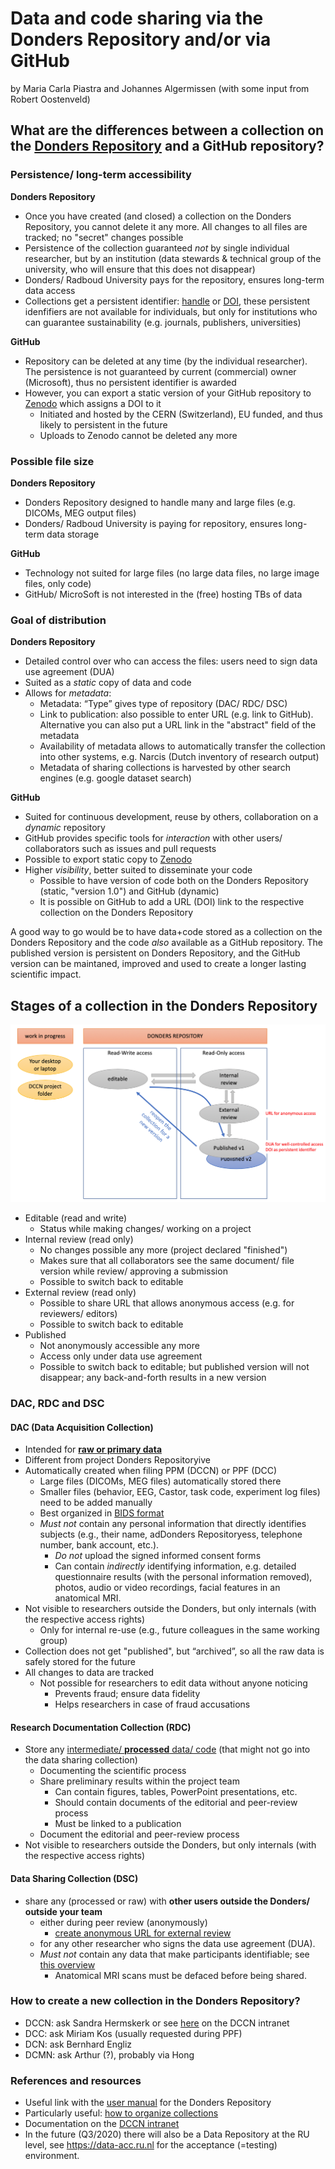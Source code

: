 # Data and code sharing via the Donders Repository and/or via GitHub

by Maria Carla Piastra and Johannes Algermissen (with some input from Robert Oostenveld)

## What are the differences between a collection on the [Donders Repository](https://data.donders.ru.nl/) and a GitHub repository?

### Persistence/ long-term accessibility

**Donders Repository**

-   Once you have created (and closed) a collection on the Donders Repository, you cannot delete it any more. All changes to all files are tracked; no "secret" changes possible
-   Persistence of the collection guaranteed _not_ by single individual researcher, but by an institution (data stewards & technical group of the university, who will  ensure that this does not disappear)
-   Donders/ Radboud University pays for the repository, ensures long-term data access
-   Collections get a persistent identifier: [handle](http://handle.net/) or [DOI](https://www.doi.org/), these persistent idenfifiers are not available for individuals, but only for institutions who can guarantee sustainability (e.g. journals, publishers, universities)

**GitHub**

-   Repository can be deleted at any time (by the individual researcher). The persistence is not guaranteed by current (commercial) owner (Microsoft), thus no persistent identifier is awarded
-   However, you can export a static version of your GitHub repository to [Zenodo](https://zenodo.org/) which assigns a DOI to it
    -   Initiated and hosted by the CERN (Switzerland), EU funded, and thus likely to persistent in the future
    -   Uploads to Zenodo cannot be deleted any more

### Possible file size

**Donders Repository**

-   Donders Repository designed to handle many and large files (e.g. DICOMs, MEG output files)
-   Donders/ Radboud University is paying for repository, ensures long-term data storage

**GitHub**

-   Technology not suited for large files (no large data files, no large image files, only code)
-   GitHub/ MicroSoft is not interested in the (free) hosting TBs of data

### Goal of distribution

**Donders Repository**

-   Detailed control over who can access the files: users need to sign data use agreement (DUA)
-   Suited as a _static_ copy of data and code
-   Allows for _metadata_:
    -   Metadata: “Type” gives type of repository (DAC/ RDC/ DSC)
    -   Link to publication: also possible to enter URL (e.g. link to GitHub). Alternative you can also put a URL link in the "abstract" field of the metadata
    -   Availability of metadata allows to automatically transfer the collection into other systems, e.g. Narcis (Dutch inventory of research output)
    -   Metadata of sharing collections is harvested by other search engines (e.g. google dataset search)

**GitHub**

-   Suited for continuous development, reuse by others, collaboration on a _dynamic_ repository
-   GitHub provides specific tools for _interaction_ with other users/ collaborators such as issues and pull requests
-   Possible to export static copy to [Zenodo](https://zenodo.org/)
-   Higher _visibility_, better suited to disseminate your code
    -   Possible to have version of code both on the Donders Repository (static, "version 1.0") and GitHub (dynamic)
    -   It is possible on GitHub to add a URL (DOI) link to the respective collection on the Donders Repository

A good way to go would be to have data+code stored as a collection on the Donders Repository and the code _also_ available as a GitHub repository. The published version is persistent on Donders Repository, and the GitHub version can be maintaned, improved and used to create a longer lasting scientific impact.

## Stages of a collection in the Donders Repository

![alt text](https://raw.githubusercontent.com/Donders-Institute/meg-hackathon/master/2020-05-25-datasharing/shared%20collection%20states.png)

-   Editable (read and write)
    -   Status while making changes/ working on a project
-   Internal review (read only)
    -   No changes possible any more (project declared "finished")
    -   Makes sure that all collaborators see the same document/ file version while review/ approving a submission
    -   Possible to switch back to editable
-   External review (read only)
    -   Possible to share URL that allows anonymous access (e.g. for reviewers/ editors)
    -   Possible to switch back to editable
-   Published
    -   Not anonymously accessible any more
    -   Access only under data use agreement
    -   Possible to switch back to editable; but published version will not disappear; any back-and-forth results in a new version

### DAC, RDC and DSC

#### DAC (Data Acquisition Collection)

-   Intended for [**raw or primary data**](https://data.donders.ru.nl/doc/help/faq/organise-data-collections.html?1#faq-dac-files)
-   Different from project Donders Repositoryive
-   Automatically created when filing PPM (DCCN) or PPF (DCC)
    -   Large files (DICOMs, MEG files) automatically stored there
    -   Smaller files (behavior, EEG, Castor, task code, experiment log files) need to be added manually
    -   Best organized in [BIDS format](https://bids.neuroimaging.io/)
    -   _Must not_ contain any personal information that directly identifies subjects (e.g., their name, adDonders Repositoryess, telephone number, bank account, etc.).
        -   _Do not_ upload the signed informed consent forms
        -   Can contain _indirectly_ identifying information, e.g. detailed questionnaire results (with the personal information removed), photos, audio or video recordings, facial features in an anatomical MRI.
-   Not visible to researchers outside the Donders, but only internals (with the respective access rights)
    -   Only for internal re-use (e.g., future colleagues in the same working group)
-   Collection does not get "published", but “archived”, so all the raw data is safely stored for the future
-   All changes to data are tracked
    -   Not possible for researchers to edit data without anyone noticing
        -   Prevents fraud; ensure data fidelity
        -   Helps researchers in case of fraud accusations

#### Research Documentation Collection (RDC)

-   Store any [intermediate/ **processed** data/ code](https://data.donders.ru.nl/doc/help/faq/organise-data-collections.html?0#faq-rdc-files) (that might not go into the data sharing collection)
    -   Documenting the scientific process
    -   Share preliminary results within the project team
        -   Can contain figures, tables, PowerPoint presentations, etc.
        -   Should contain documents of the editorial and peer-review process
        -   Must be linked to a publication
    -   Document the editorial and peer-review process
-   Not visible to researchers outside the Donders, but only internals (with the respective access rights)

#### Data Sharing Collection (DSC)

-   share  any (processed or raw) with **other users outside the Donders/ outside your team**
    -   either during peer review (anonymously)
        -   [create anonymous URL for external review](https://data.donders.ru.nl/doc/help/faq/share-data-external-reviewers.html?9)
    -   for any other researcher who signs the data use agreement (DUA).
    -   _Must not_ contain any data that make participants identifiable; see [this overview](https://data.donders.ru.nl/doc/help/faq/publish-data.html?4#faq-dsc-files)
        -   Anatomical MRI scans must be defaced before being shared.

### How to create a new collection in the Donders Repository?

-   DCCN: ask Sandra Hermskerk or see [here](https://intranet.donders.ru.nl/index.php?id=donders-repository-request-form) on the DCCN intranet
-   DCC: ask Miriam Kos (usually requested during PPF)
-   DCN: ask Bernhard Engliz
-   DCMN: ask Arthur (?), probably via Hong

### References and resources

-   Useful link with the [user manual](https://data.donders.ru.nl/doc/help/user-manual.html?) for the Donders Repository
-   Particularly useful: [how to organize collections](https://data.donders.ru.nl/doc/help/faq/organise-data-collections.html?2#faq-dac-files)
-   Documentation on the [DCCN intranet](https://intranet.donders.ru.nl/index.php?id=datastorage-archiving-sharing)
-   In the future (Q3/2020) there will also be a Data Repository at the RU level, see <https://data-acc.ru.nl> for the acceptance (=testing) environment.
